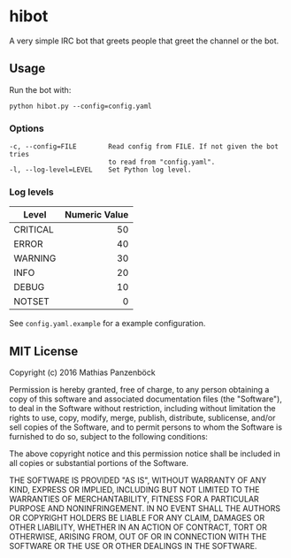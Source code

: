 hibot
=====

A very simple IRC bot that greets people that greet the channel or the bot.

Usage
-----

Run the bot with:

	python hibot.py --config=config.yaml

### Options

	-c, --config=FILE        Read config from FILE. If not given the bot tries
	                         to read from "config.yaml".
	-l, --log-level=LEVEL    Set Python log level.

### Log levels

Level    | Numeric Value
-------- | ------------:
CRITICAL |            50
ERROR    |            40
WARNING  |            30
INFO     |            20
DEBUG    |            10
NOTSET   |             0

See `config.yaml.example` for a example configuration.

MIT License
-----------

Copyright (c) 2016 Mathias Panzenböck

Permission is hereby granted, free of charge, to any person obtaining a copy of
this software and associated documentation files (the "Software"), to deal in
the Software without restriction, including without limitation the rights to
use, copy, modify, merge, publish, distribute, sublicense, and/or sell copies
of the Software, and to permit persons to whom the Software is furnished to do
so, subject to the following conditions:

The above copyright notice and this permission notice shall be included in all
copies or substantial portions of the Software.

THE SOFTWARE IS PROVIDED "AS IS", WITHOUT WARRANTY OF ANY KIND, EXPRESS OR
IMPLIED, INCLUDING BUT NOT LIMITED TO THE WARRANTIES OF MERCHANTABILITY,
FITNESS FOR A PARTICULAR PURPOSE AND NONINFRINGEMENT. IN NO EVENT SHALL THE
AUTHORS OR COPYRIGHT HOLDERS BE LIABLE FOR ANY CLAIM, DAMAGES OR OTHER
LIABILITY, WHETHER IN AN ACTION OF CONTRACT, TORT OR OTHERWISE, ARISING FROM,
OUT OF OR IN CONNECTION WITH THE SOFTWARE OR THE USE OR OTHER DEALINGS IN THE
SOFTWARE.
